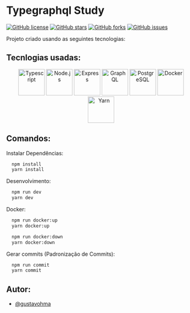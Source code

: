 # Typegraphql Study

[![GitHub license](https://img.shields.io/github/license/gustavohma/typegraphql-study?style=for-the-badge)](https://github.com/gustavohma/typegraphql-study)
[![GitHub stars](https://img.shields.io/github/stars/gustavohma/typegraphql-study?style=for-the-badge)](https://github.com/gustavohma/typegraphql-study/stargazers)
[![GitHub forks](https://img.shields.io/github/forks/gustavohma/typegraphql-study?style=for-the-badge)](https://github.com/gustavohma/typegraphql-study/network)
[![GitHub issues](https://img.shields.io/github/issues/gustavohma/typegraphql-study?style=for-the-badge)](https://github.com/gustavohma/typegraphql-study/issues)

Projeto criado usando as seguintes tecnologias:

## Tecnlogias usadas:

<p align="center">
<img src="https://cdn.jsdelivr.net/gh/devicons/devicon/icons/typescript/typescript-original.svg" alt="Typescript" height="70" />
<img src="https://cdn.jsdelivr.net/gh/devicons/devicon/icons/nodejs/nodejs-original.svg" alt="Node.js" height="70" />
<img src="https://cdn.jsdelivr.net/gh/devicons/devicon/icons/express/express-original.svg" alt="Express" height="70" />
<img src="https://cdn.jsdelivr.net/gh/devicons/devicon/icons/graphql/graphql-plain-wordmark.svg" alt="GraphQL" height="70" />
<img src="https://cdn.jsdelivr.net/gh/devicons/devicon/icons/postgresql/postgresql-original-wordmark.svg" alt="PostgreSQL" height="70" />
<img src="https://cdn.jsdelivr.net/gh/devicons/devicon/icons/docker/docker-original-wordmark.svg" alt="Docker" height="70" />
<img src="https://cdn.jsdelivr.net/gh/devicons/devicon/icons/yarn/yarn-original.svg" alt="Yarn" height="70" />
</p>

## Comandos:

Instalar Dependências:

```bash
  npm install
  yarn install
```

Desenvolvimento:

```bash
  npm run dev
  yarn dev
```

Docker:

```bash
  npm run docker:up
  yarn docker:up
```

```bash
  npm run docker:down
  yarn docker:down
```

Gerar commits (Padronização de Commits):

```bash
  npm run commit
  yarn commit
```

## Autor:

- [@gustavohma](https://www.github.com/gustavohma)

